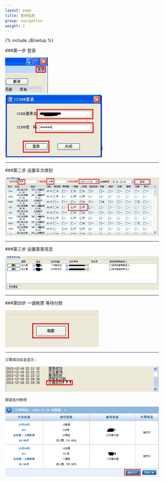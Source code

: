 ```yaml
---
layout: page
title: 使用指南
group: navigation
weight: 2
---
```

{% include JB/setup %}

###第一步 登录

<img src="image/use_1_1.jpg" /><br>
<img src="image/use_1_2.jpg" />

------

###第二步 设置车次席别

<img src="image/use_2_1.jpg" />

------

###第三步 设置乘客信息

<img src="image/use_3_1.jpg" />

------

###第四步 一键刷票 等待付款

<img src="image/use_4_1.jpg" />

------

	订票成功后会显示：

<img src="image/use_5_1.jpg" />

	那就去付款吧
	
<img src="image/use_5_2.jpg" />